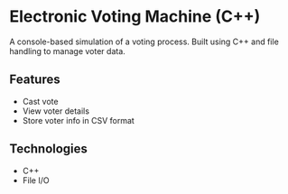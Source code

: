 # Electronic Voting Machine (C++)

A console-based simulation of a voting process. Built using C++ and file handling to manage voter data.

## Features
- Cast vote
- View voter details
- Store voter info in CSV format

## Technologies
- C++
- File I/O
